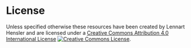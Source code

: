 # License

Unless specified otherwise these resources have been created by Lennart Hensler and are licensed under a <a rel="license" href="http://creativecommons.org/licenses/by/4.0/">Creative Commons Attribution 4.0 International License</a> <a rel="license" href="http://creativecommons.org/licenses/by/4.0/"><img alt="Creative Commons License" style="border-width:0" src="https://i.creativecommons.org/l/by/4.0/80x15.png" /></a>.